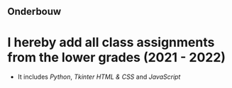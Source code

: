 ## Onderbouw
# I hereby add all class assignments from the lower grades (2021 - 2022)
- It includes *Python*, *Tkinter* *HTML & CSS* and *JavaScript*